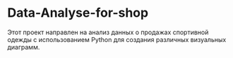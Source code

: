 # Data-Analyse-for-shop
Этот проект направлен на анализ данных о продажах спортивной одежды с использованием Python для создания различных визуальных диаграмм.
